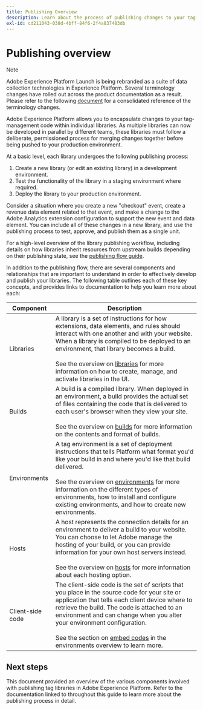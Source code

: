 ```yaml
---
title: Publishing Overview
description: Learn about the process of publishing changes to your tag-management code libraries in Adobe Experience Platform.
exl-id: cd211043-038d-4bff-84f6-2f4a837483db
---
```

# Publishing overview

>[!NOTE]
>
>Adobe Experience Platform Launch is being rebranded as a suite of data collection technologies in Experience Platform. Several terminology changes have rolled out across the product documentation as a result. Please refer to the following [document](../../launch-term-updates.md) for a consolidated reference of the terminology changes.

Adobe Experience Platform allows you to encapsulate changes to your tag-management code within individual libraries. As multiple libraries can now be developed in parallel by different teams, these libraries must follow a deliberate, permissioned process for merging changes together before being pushed to your production environment.

At a basic level, each library undergoes the following publishing process:

1. Create a new library (or edit an existing library) in a development environment.
1. Test the functionality of the library in a staging environment where required.
1. Deploy the library to your production environment.

Consider a situation where you create a new "checkout" event, create a revenue data element related to that event, and make a change to the Adobe Analytics extension configuration to support the new event and data element. You can include all of these changes in a new library, and use the publishing process to test, approve, and publish them as a single unit.

For a high-level overview of the library publishing workflow, including details on how libraries inherit resources from upstream builds depending on their publishing state, see the [publishing flow guide](./publishing-flow.md).

In addition to the publishing flow, there are several components and relationships that are important to understand in order to effectively develop and publish your libraries. The following table outlines each of these key concepts, and provides links to documentation to help you learn more about each:

| Component | Description |
| --- | --- |
| Libraries | A library is a set of instructions for how extensions, data elements, and rules should interact with one another and with your website. When a library is compiled to be deployed to an environment, that library becomes a build.<br><br>See the overview on [libraries](./libraries.md) for more information on how to create, manage, and activate libraries in the UI. |
| Builds | A build is a compiled library. When deployed in an environment, a build provides the actual set of files containing the code that is delivered to each user's browser when they view your site.<br><br>See the overview on [builds](./builds.md) for more information on the contents and format of builds. |
| Environments | A tag environment is a set of deployment instructions that tells Platform what format you'd like your build in and where you'd like that build delivered.<br><br>See the overview on [environments](./environments.md) for more information on the different types of environments, how to install and configure existing environments, and how to create new environments. |
| Hosts | A host represents the connection details for an environment to deliver a build to your website. You can choose to let Adobe manage the hosting of your build, or you can provide information for your own host servers instead.<br><br>See the overview on [hosts](./hosts/hosts-overview.md) for more information about each hosting option. |
| Client-side code  | The client-side code is the set of scripts that you place in the source code for your site or application that tells each client device where to retrieve the build. The code is attached to an environment and can change when you alter your environment configuration.<br><br>See the section on [embed codes](./environments.md#embed-code) in the environments overview to learn more. |

## Next steps

This document provided an overview of the various components involved with publishing tag libraries in Adobe Experience Platform. Refer to the documentation linked to throughout this guide to learn more about the publishing process in detail.
